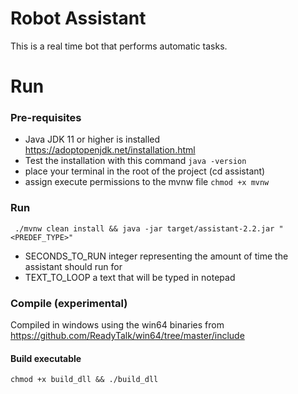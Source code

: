 # Robot Assistant
This is a real time bot that performs automatic tasks.

# Run

### Pre-requisites
- Java JDK 11 or higher is installed https://adoptopenjdk.net/installation.html
- Test the installation with this command ```java -version```
- place your terminal in the root of the project (cd assistant)
- assign execute permissions to the mvnw file ```chmod +x mvnw```

### Run
``` ./mvnw clean install && java -jar target/assistant-2.2.jar "<PREDEF_TYPE>"```

* SECONDS_TO_RUN integer representing the amount of time the assistant should run for
* TEXT_TO_LOOP a text that will be typed in notepad

### Compile (experimental)
Compiled in windows using the win64 binaries from https://github.com/ReadyTalk/win64/tree/master/include
#### Build executable
```chmod +x build_dll && ./build_dll```
